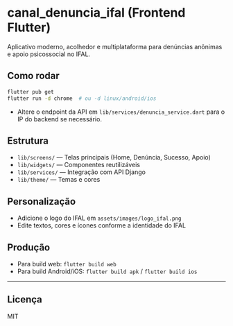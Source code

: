 # canal_denuncia_ifal (Frontend Flutter)

Aplicativo moderno, acolhedor e multiplataforma para denúncias anônimas e apoio psicossocial no IFAL.

## Como rodar

```bash
flutter pub get
flutter run -d chrome  # ou -d linux/android/ios
```

- Altere o endpoint da API em `lib/services/denuncia_service.dart` para o IP do backend se necessário.

## Estrutura
- `lib/screens/` — Telas principais (Home, Denúncia, Sucesso, Apoio)
- `lib/widgets/` — Componentes reutilizáveis
- `lib/services/` — Integração com API Django
- `lib/theme/` — Temas e cores

## Personalização
- Adicione o logo do IFAL em `assets/images/logo_ifal.png`
- Edite textos, cores e ícones conforme a identidade do IFAL

## Produção
- Para build web: `flutter build web`
- Para build Android/iOS: `flutter build apk` / `flutter build ios`

---

## Licença
MIT

